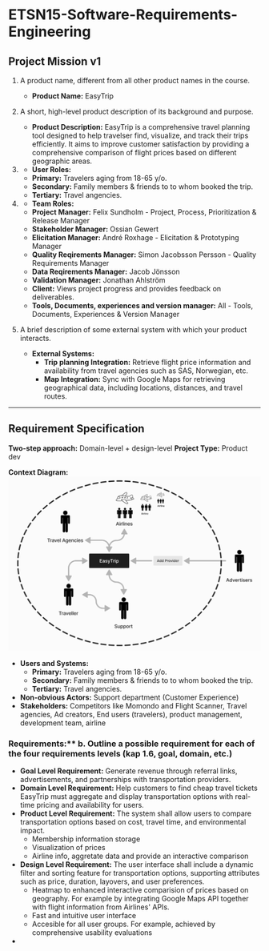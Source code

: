# ETSN15-Software-Requirements-Engineering

## Project Mission v1

1. A product name, different from all other product names in the course.

   - **Product Name:** EasyTrip

2. A short, high-level product description of its background and purpose.

   - **Product Description:** EasyTrip is a comprehensive travel planning tool designed to help travelser find, visualize, and track their trips efficiently. It aims to improve customer satisfaction by providing a comprehensive comparison of flight prices based on different geographic areas.

3. - **User Roles:**
   - **Primary:** Travelers aging from 18-65 y/o.
   - **Secondary:** Family members & friends to to whom booked the trip.
   - **Tertiary:** Travel angencies.

4. - **Team Roles:**
   - **Project Manager:** Felix Sundholm - Project, Process, Prioritization & Release Manager
   - **Stakeholder Manager:** Ossian Gewert
   - **Elicitation Manager:** André Roxhage - Elicitation & Prototyping Manager
   - **Quality Reqirements Manager:** Simon Jacobsson Persson - Quality Requirements Manager
   - **Data Reqirements Manager:** Jacob Jönsson
   - **Validation Manager:** Jonathan Ahlström
   - **Client:** Views project progress and provides feedback on deliverables.
   - **Tools, Documents, experiences and version manager:** All - Tools, Documents, Experiences & Version Manager

5. A brief description of some external system with which your product interacts.
   - **External Systems:**
     - **Trip planning Integration:** Retrieve flight price information and availability from travel agencies such as SAS, Norwegian, etc.
     - **Map Integration:** Sync with Google Maps for retrieving geographical data, including locations, distances, and travel routes.

---

## Requirement Specification

**Two-step approach:** Domain-level + design-level
**Project Type:** Product dev

**Context Diagram:**
![Context Diagram](resources/contextDiagram.png)

- **Users and Systems:**
  - **Primary:** Travelers aging from 18-65 y/o.
  - **Secondary:** Family members & friends to to whom booked the trip.
  - **Tertiary:** Travel angencies.
- **Non-obvious Actors:** Support department (Customer Experience)
- **Stakeholders:** Competitors like Momondo and Flight Scanner, Travel agencies, Ad creators, End users (travelers), product management, development team, airline

### Requirements:\*\* b. Outline a possible requirement for each of the four requirements levels (kap 1.6, goal, domain, etc.)

- **Goal Level Requirement:** Generate revenue through referral links, advertisements, and partnerships with transportation providers.
- **Domain Level Requirement:** Help customers to find cheap travel tickets
  EasyTrip must aggregate and display transportation options with real-time pricing and availability for users.
- **Product Level Requirement:** The system shall allow users to compare transportation options based on cost, travel time, and environmental impact.
  - Membership information storage
  - Visualization of prices
  - Airline info, aggretate data and provide an interactive comparison
- **Design Level Requirement:** The user interface shall include a dynamic filter and sorting feature for transportation options, supporting attributes such as price, duration, layovers, and user preferences.
  - Heatmap to enhanced interactive comparision of prices based on geography. For example by integrating Google Maps API together with flight information from Airlines' APIs.
  - Fast and intuitive user interface
  - Accesible for all user groups. For example, achieved by comprehensive usability evaluations
-
